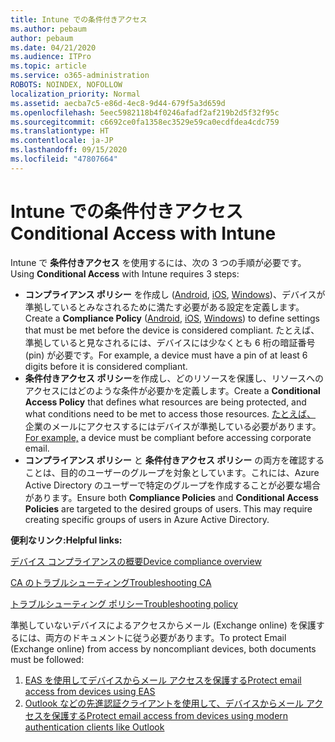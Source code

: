 ```yaml
---
title: Intune での条件付きアクセス
ms.author: pebaum
author: pebaum
ms.date: 04/21/2020
ms.audience: ITPro
ms.topic: article
ms.service: o365-administration
ROBOTS: NOINDEX, NOFOLLOW
localization_priority: Normal
ms.assetid: aecba7c5-e86d-4ec8-9d44-679f5a3d659d
ms.openlocfilehash: 5eec5982118b4f0246afadf2af219b2d5f32f95c
ms.sourcegitcommit: c6692ce0fa1358ec3529e59ca0ecdfdea4cdc759
ms.translationtype: HT
ms.contentlocale: ja-JP
ms.lasthandoff: 09/15/2020
ms.locfileid: "47807664"
---
```

# <a name="conditional-access-with-intune"></a><span data-ttu-id="3a3c1-102">Intune での条件付きアクセス</span><span class="sxs-lookup"><span data-stu-id="3a3c1-102">Conditional Access with Intune</span></span>

<span data-ttu-id="3a3c1-103">Intune で **条件付きアクセス** を使用するには、次の 3 つの手順が必要です。</span><span class="sxs-lookup"><span data-stu-id="3a3c1-103">Using  **Conditional Access**  with Intune requires 3 steps:</span></span>

- <span data-ttu-id="3a3c1-104">**コンプライアンス ポリシー** を作成し ([Android](https://docs.microsoft.com/intune/compliance-policy-create-android), [iOS](https://docs.microsoft.com/intune/compliance-policy-create-ios), [Windows](https://docs.microsoft.com//intune/compliance-policy-create-windows))、デバイスが準拠しているとみなされるために満たす必要がある設定を定義します。</span><span class="sxs-lookup"><span data-stu-id="3a3c1-104">Create a  **Compliance Policy**  ([Android](https://docs.microsoft.com/intune/compliance-policy-create-android),  [iOS](https://docs.microsoft.com/intune/compliance-policy-create-ios),  [Windows](https://docs.microsoft.com//intune/compliance-policy-create-windows)) to define settings that must be met before the device is considered compliant.</span></span> <span data-ttu-id="3a3c1-105">たとえば、準拠していると見なされるには、デバイスには少なくとも 6 桁の暗証番号 (pin) が必要です。</span><span class="sxs-lookup"><span data-stu-id="3a3c1-105">For example, a device must have a pin of at least 6 digits before it is considered compliant.</span></span>
- <span data-ttu-id="3a3c1-106">**条件付きアクセス ポリシー**を作成し、どのリソースを保護し、リソースへのアクセスにはどのような条件が必要かを定義します。</span><span class="sxs-lookup"><span data-stu-id="3a3c1-106">Create a **Conditional Access Policy**  that defines what resources are being protected, and what conditions need to be met to access those resources.</span></span>  <span data-ttu-id="3a3c1-107">[たとえば、](https://docs.microsoft.com/intune/tutorial-protect-email-on-unmanaged-devices#create-conditional-access-policies) 企業のメールにアクセスするにはデバイスが準拠している必要があります。</span><span class="sxs-lookup"><span data-stu-id="3a3c1-107">[For example,](https://docs.microsoft.com/intune/tutorial-protect-email-on-unmanaged-devices#create-conditional-access-policies)  a device must be compliant before accessing corporate email.</span></span>
- <span data-ttu-id="3a3c1-p103">**コンプライアンス ポリシー** と **条件付きアクセス ポリシー** の両方を確認することは、目的のユーザーのグループを対象としています。これには、Azure Active Directory のユーザーで特定のグループを作成することが必要な場合があります。</span><span class="sxs-lookup"><span data-stu-id="3a3c1-p103">Ensure both **Compliance Policies**  and  **Conditional Access Policies**  are targeted to the desired groups of users. This may require creating specific groups of users in Azure Active Directory.</span></span>

<span data-ttu-id="3a3c1-110">**便利なリンク:**</span><span class="sxs-lookup"><span data-stu-id="3a3c1-110">**Helpful links:**</span></span>

[<span data-ttu-id="3a3c1-111">デバイス コンプライアンスの概要</span><span class="sxs-lookup"><span data-stu-id="3a3c1-111">Device compliance overview</span></span>](https://docs.microsoft.com/intune/device-compliance-get-started)

[<span data-ttu-id="3a3c1-112">CA のトラブルシューティング</span><span class="sxs-lookup"><span data-stu-id="3a3c1-112">Troubleshooting CA</span></span>](https://docs.microsoft.com/intune/troubleshoot-conditional-access)

[<span data-ttu-id="3a3c1-113">トラブルシューティング ポリシー</span><span class="sxs-lookup"><span data-stu-id="3a3c1-113">Troubleshooting policy</span></span>](https://docs.microsoft.com/intune/troubleshoot-policies-in-microsoft-intune)

<span data-ttu-id="3a3c1-114">準拠していないデバイスによるアクセスからメール (Exchange online) を保護するには、両方のドキュメントに従う必要があります。</span><span class="sxs-lookup"><span data-stu-id="3a3c1-114">To protect Email (Exchange online) from access by noncompliant devices, both documents must be followed:</span></span>

1. [<span data-ttu-id="3a3c1-115">EAS を使用してデバイスからメール アクセスを保護する</span><span class="sxs-lookup"><span data-stu-id="3a3c1-115">Protect email access from devices using EAS</span></span>](https://docs.microsoft.com/intune/tutorial-protect-email-on-unmanaged-devices)
2. [<span data-ttu-id="3a3c1-116">Outlook などの先進認証クライアントを使用して、デバイスからメール アクセスを保護する</span><span class="sxs-lookup"><span data-stu-id="3a3c1-116">Protect email access from devices using modern authentication clients like Outlook</span></span>](https://docs.microsoft.com/intune/tutorial-protect-email-on-enrolled-devices)